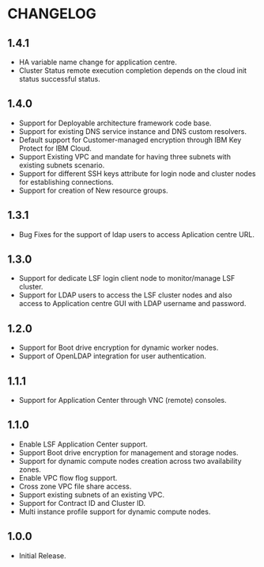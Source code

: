 # **CHANGELOG**

## **1.4.1**
- HA variable name change for application centre.
- Cluster Status remote execution completion depends on the cloud init status successful status. 
  
## **1.4.0**
- Support for Deployable architecture framework code base.
- Support for existing DNS service instance and DNS custom resolvers.
- Default support for Customer-managed encryption through IBM Key Protect for IBM Cloud.
- Support Existing VPC and mandate for having three subnets with existing subnets scenario.
- Support for different SSH keys attribute for login node and cluster nodes for establishing connections.
- Support for creation of New resource groups.
  
## **1.3.1**
- Bug Fixes for the support of ldap users to access Aplication centre URL.
  
## **1.3.0**
- Support for dedicate LSF login client node to monitor/manage LSF cluster.
- Support for LDAP users to access the LSF cluster nodes and also access to Application centre GUI with LDAP username and password.

## **1.2.0**
- Support for Boot drive encryption for dynamic worker nodes.
- Support of OpenLDAP integration for user authentication.

## **1.1.1**
- Support for Application Center through VNC (remote) consoles.

## **1.1.0**
- Enable LSF Application Center support.
- Support Boot drive encryption for management and storage nodes.
- Support for dynamic compute nodes creation across two availability zones.
- Enable VPC flow flog support.
- Cross zone VPC file share access.
- Support existing subnets of an existing VPC.
- Support for Contract ID and Cluster ID.
- Multi instance profile support for dynamic compute nodes.

## **1.0.0**
- Initial Release.
